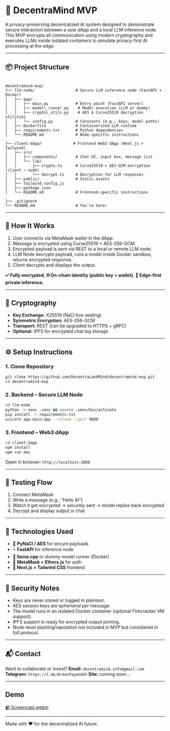 # 🧠 DecentraMind MVP

A privacy-preserving decentralized AI system designed to demonstrate secure interaction between a user dApp and a local LLM inference node. This MVP encrypts all communication using modern cryptography and executes LLMs inside isolated containers to simulate privacy-first AI processing at the edge.

---

## 📦 Project Structure

```

decentramind-mvp/
├── llm-node/                  # Secure LLM inference node (FastAPI + Docker)
│   ├── app/
│   │   ├── main.py            # Entry point (FastAPI server)
│   │   ├── model\_runner.py    # Model execution (LLM or dummy)
│   │   ├── crypto\_utils.py    # AES & Curve25519 decryption utilities
│   │   └── config.py          # Constants (e.g., keys, model paths)
│   ├── Dockerfile             # Containerized LLM runtime
│   ├── requirements.txt       # Python dependencies
│   └── README.md              # Node-specific instructions

├── client-dapp/              # Frontend Web3 dApp (Next.js + Tailwind)
│   ├── src/
│   │   ├── components/        # Chat UI, input box, message list
│   │   └── lib/
│   │       ├── crypto.ts      # Curve25519 + AES-GCM encryption (client → node)
│   │       └── decrypt.ts     # Decryption for LLM responses
│   ├── public/                # Static assets
│   ├── tailwind.config.js
│   ├── package.json
│   └── README.md              # Frontend-specific instructions

├── .gitignore
└── README.md                  # You're here!

````

---

## 🚀 How It Works

1. User connects via MetaMask wallet in the dApp.
2. Message is encrypted using Curve25519 + AES-256-GCM.
3. Encrypted payload is sent via REST to a local or remote LLM node.
4. LLM Node decrypts payload, runs a model inside Docker sandbox, returns encrypted response.
5. Client decrypts and displays the output.

**✅ Fully encrypted**, **⛓️ On-chain identity (public key = wallet)**, **🧱 Edge-first private inference.**

---

## 🔐 Cryptography

- **Key Exchange:** X25519 (NaCl box sealing)
- **Symmetric Encryption:** AES-256-GCM
- **Transport:** REST (can be upgraded to HTTPS + gRPC)
- **Optional:** IPFS for encrypted chat log storage

---

## ⚙️ Setup Instructions

### 1. Clone Repository

```bash
git clone https://github.com/DecentraLandMind/decentramind-mvp.git
cd decentramind-mvp
````

### 2. Backend – Secure LLM Node

```bash
cd llm-node
python -m venv .venv && source .venv/bin/activate
pip install -r requirements.txt
uvicorn app.main:app --reload --port 9000
```

### 3. Frontend – Web3 dApp

```bash
cd client-dapp
npm install
npm run dev
```

Open in browser: `http://localhost:3000`

---

## 🧪 Testing Flow

1. Connect MetaMask
2. Write a message (e.g., “Hello AI”)
3. Watch it get encrypted → securely sent → model replies back encrypted
4. Decrypt and display output in chat

---

## 🧱 Technologies Used

* 🔐 **PyNaCl / AES** for secure payloads
* ⚡ **FastAPI** for inference node
* 🧠 **llama.cpp** or dummy model runner (Docker)
* 🔗 **MetaMask + Ethers.js** for auth
* 💬 **Next.js + Tailwind CSS** frontend

---

## 📌 Security Notes

* Keys are never stored or logged in plaintext.
* AES session keys are ephemeral per message.
* The model runs in an isolated Docker container (optional Firecracker VM support).
* IPFS support is ready for encrypted output pinning.
* Node-level slashing/reputation not included in MVP but considered in full protocol.

---

## 📬 Contact

Want to collaborate or invest?
**Email:** `decentramind.info@gmail.com`
**Telegram:** `https://t.me/ArmanPayandeh`
**Site:** coming soon…

---

## Demo

[📹 Screencast.webm](./client-dapp//public/Screencast.webm)

---

Made with ❤️ for the decentralized AI future.
